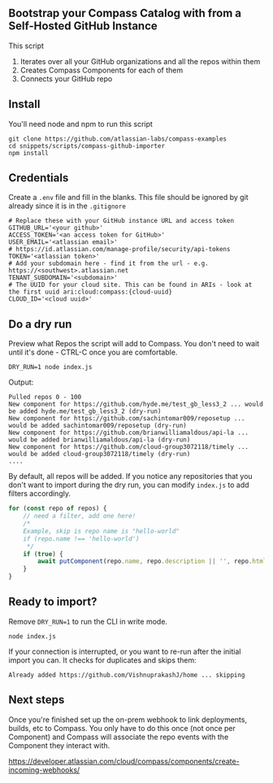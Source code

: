 ## Bootstrap your Compass Catalog with from a Self-Hosted GitHub Instance

This script
1. Iterates over all your GitHub organizations and all the repos within them
2. Creates Compass Components for each of them
3. Connects your GitHub repo


## Install

You'll need node and npm to run this script

```
git clone https://github.com/atlassian-labs/compass-examples
cd snippets/scripts/compass-github-importer
npm install
```

## Credentials
Create a `.env` file and fill in the blanks. This file should be ignored by git already since it is in the `.gitignore`
```
# Replace these with your GitHub instance URL and access token
GITHUB_URL='<your github>'
ACCESS_TOKEN='<an access token for GitHub>'
USER_EMAIL='<atlassian email>'
# https://id.atlassian.com/manage-profile/security/api-tokens
TOKEN='<atlassian token>'
# Add your subdomain here - find it from the url - e.g. https://<southwest>.atlassian.net
TENANT_SUBDOMAIN='<subdomain>'
# The UUID for your cloud site. This can be found in ARIs - look at the first uuid ari:cloud:compass:{cloud-uuid}
CLOUD_ID='<cloud uuid>'
```
## Do a dry run
Preview what Repos the script will add to Compass. You don't need to wait until it's done - CTRL-C once you are comfortable.
```
DRY_RUN=1 node index.js
```

Output:
```
Pulled repos 0 - 100
New component for https://github.com/hyde.me/test_gb_less3_2 ... would be added hyde.me/test_gb_less3_2 (dry-run)
New component for https://github.com/sachintomar009/reposetup ... would be added sachintomar009/reposetup (dry-run)
New component for https://github.com/brianwilliamaldous/api-la ... would be added brianwilliamaldous/api-la (dry-run)
New component for https://github.com/cloud-group3072118/timely ... would be added cloud-group3072118/timely (dry-run)
....

```


By default, all repos will be added. If you notice any repositories that you don't want to import during the dry run, you can modify `index.js` to add filters accordingly.

```javascript
for (const repo of repos) {
    // need a filter, add one here!
    /*
    Example, skip is repo name is "hello-world"
    if (repo.name !== 'hello-world')
     */
    if (true) {
        await putComponent(repo.name, repo.description || '', repo.html_url)
    }
}
```

## Ready to import?
Remove `DRY_RUN=1` to run the CLI in write mode.
```
node index.js
```

If your connection is interrupted, or you want to re-run after the initial import you can. It checks for duplicates and skips them:

```
Already added https://github.com/VishnuprakashJ/home ... skipping
```

## Next steps

Once you're finished set up the on-prem webhook to link deployments, builds, etc to Compass. You only have to do this once (not once per Component) and Compass will associate the repo events with the Component they interact with.

https://developer.atlassian.com/cloud/compass/components/create-incoming-webhooks/